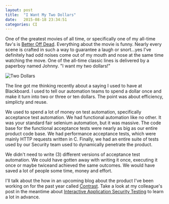 ```yaml
---
layout: post
title:  "I Want My Two Dollars"
date:   2015-08-18 23:34:51
categories: CI
---
```

One of the greatest movies of all time, or specifically one of my all-time fav's is [Better Off Dead](http://www.imdb.com/title/tt0088794/). Everything about the movie is funny. Nearly every scene is crafted in such a way to guarantee a laugh or snort...yes I've definitely had odd noises come out of my mouth and nose at the same time watching the move. One of the all-time classic lines is delivered by a paperboy named Johnny. "I want my two dollars!"

![Two Dollars](../../../../../images/twodollars.jpg)

The line got me thinking recently about a saying I used to have at Blackboard. I used to tell our automation teams to spend a dollar once and make it turn into two or three or ten dollars. The point was about efficiency, simplicty and reuse.

We used to spend a lot of money on test automation, specifically acceptance test automation. We had functional automation like no other. It was your standard fair selenium automation, but it was massive. The code base for the functional acceptance tests were nearly as big as our entire product code base. We had performance acceptance tests, which were mainly HTTP requests written in C. Finally, we had an entire suite of tests used by our Security team used to dynamically penetrate the product.

We didn't need to write (3) different versions of acceptance test automation. We could have gotten away with writing it once, executing it once or maybe twiceand achieved the same outcomes. We would have saved a lot of people some time, money and effort. 

I'll talk about the how in an upcoming blog about the product I've been working on for the past year called [Contrast](http://www.contrastsecurity.com/). Take a look at my colleague's post in the meantime about [Interactive Application Security Testing](http://www.contrastsecurity.com/security-influencers/9-reasons-why-interactive-tools-are-better-than-static-or-dynamic-tools-regarding-application-security) to learn a lot in advance.
